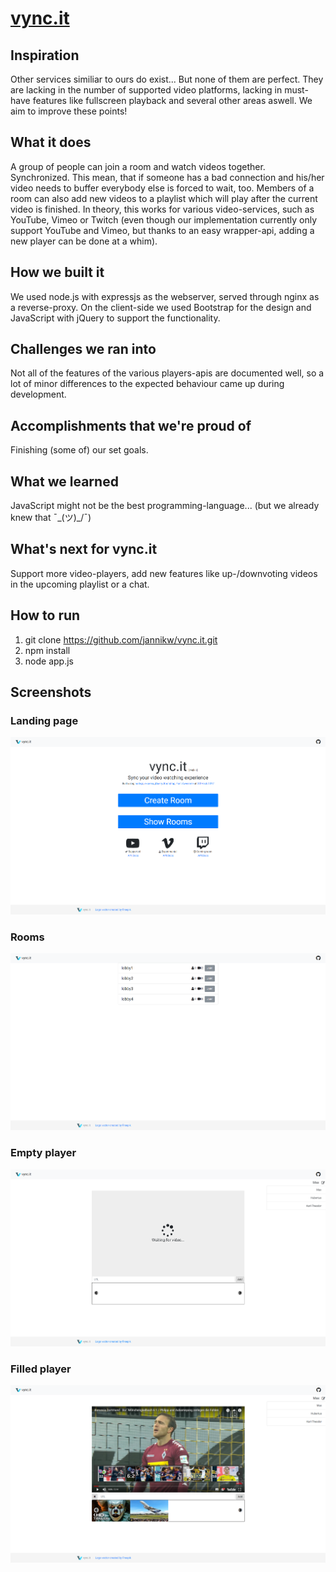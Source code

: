 # [vync.it](https://devpost.com/software/vync-it)

## Inspiration

Other services similiar to ours do exist... But none of them are perfect. They are lacking in the number of supported video platforms, lacking in must-have features like fullscreen playback and several other areas aswell. We aim to improve these points!

## What it does

A group of people can join a room and watch videos together. Synchronized. This mean, that if someone has a bad connection and his/her video needs to buffer everybody else is forced to wait, too. Members of a room can also add new videos to a playlist which will play after the current video is finished. In theory, this works for various video-services, such as YouTube, Vimeo or Twitch (even though our implementation currently only support YouTube and Vimeo, but thanks to an easy wrapper-api, adding a new player can be done at a whim).

## How we built it

We used node.js with expressjs as the webserver, served through nginx as a reverse-proxy. On the client-side we used Bootstrap for the design and JavaScript with jQuery to support the functionality.

## Challenges we ran into

Not all of the features of the various players-apis are documented well, so a lot of minor differences to the expected behaviour came up during development.

## Accomplishments that we're proud of

Finishing (some of) our set goals.

## What we learned

JavaScript might not be the best programming-language... (but we already knew that ¯\_(ツ)_/¯)

## What's next for vync.it

Support more video-players, add new features like up-/downvoting videos in the upcoming playlist or a chat.

## How to run
1. git clone https://github.com/jannikw/vync.it.git
2. npm install
3. node app.js

## Screenshots

### Landing page
![Landing page](/screenshots/index.png)
### Rooms
![Rooms](/screenshots/lobbies.png)
### Empty player
![Empty Player](/screenshots/room1.png)
### Filled player
![Filled Player](/screenshots/room2.png)
